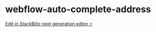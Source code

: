# webflow-auto-complete-address

[Edit in StackBlitz next generation editor ⚡️](https://stackblitz.com/~/github.com/AbirDoesFrontend/webflow-auto-complete-address)